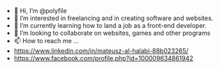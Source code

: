 - 👋 Hi, I’m @polyfile
- 👀 I’m interested in freelancing and in creating software and websites.
- 🌱 I’m currently learning how to land a job as a front-end developer.
- 💞️ I’m looking to collaborate on websites, games and other programs
- 📫 How to reach me ...
- https://www.linkedin.com/in/mateusz-al-halabi-88b023265/
- https://www.facebook.com/profile.php?id=100009634861942

<!---
polyfile/polyfile is a ✨ special ✨ repository because its `README.md` (this file) appears on your GitHub profile.
You can click the Preview link to take a look at your changes.
--->
